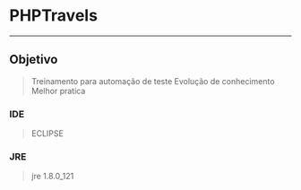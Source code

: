 # PHPTravels
---
## Objetivo
> Treinamento para automação de teste
> Evolução de conhecimento
> Melhor pratica

### IDE
> ECLIPSE 

### JRE
> jre 1.8.0_121 

